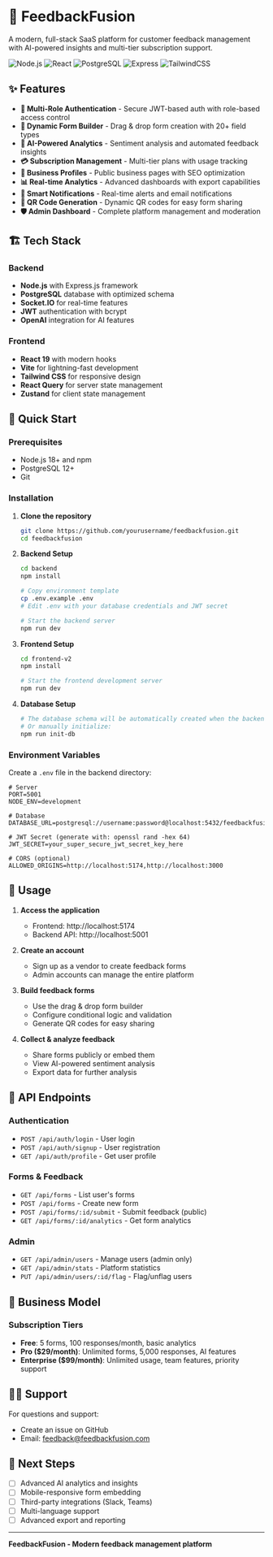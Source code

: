 # 🚀 FeedbackFusion

A modern, full-stack SaaS platform for customer feedback management with AI-powered insights and multi-tier subscription support.

![Node.js](https://img.shields.io/badge/Node.js-43853D?style=for-the-badge&logo=node.js&logoColor=white)
![React](https://img.shields.io/badge/React-20232A?style=for-the-badge&logo=react&logoColor=61DAFB)
![PostgreSQL](https://img.shields.io/badge/PostgreSQL-316192?style=for-the-badge&logo=postgresql&logoColor=white)
![Express](https://img.shields.io/badge/Express.js-404D59?style=for-the-badge)
![TailwindCSS](https://img.shields.io/badge/Tailwind_CSS-38B2AC?style=for-the-badge&logo=tailwind-css&logoColor=white)

## ✨ Features

- **🔐 Multi-Role Authentication** - Secure JWT-based auth with role-based access control
- **📝 Dynamic Form Builder** - Drag & drop form creation with 20+ field types
- **🤖 AI-Powered Analytics** - Sentiment analysis and automated feedback insights  
- **💳 Subscription Management** - Multi-tier plans with usage tracking
- **🏢 Business Profiles** - Public business pages with SEO optimization
- **📊 Real-time Analytics** - Advanced dashboards with export capabilities
- **🔔 Smart Notifications** - Real-time alerts and email notifications
- **📱 QR Code Generation** - Dynamic QR codes for easy form sharing
- **🛡️ Admin Dashboard** - Complete platform management and moderation

## 🏗️ Tech Stack

### Backend
- **Node.js** with Express.js framework
- **PostgreSQL** database with optimized schema
- **Socket.IO** for real-time features
- **JWT** authentication with bcrypt
- **OpenAI** integration for AI features

### Frontend  
- **React 19** with modern hooks
- **Vite** for lightning-fast development
- **Tailwind CSS** for responsive design
- **React Query** for server state management
- **Zustand** for client state management

## 🚀 Quick Start

### Prerequisites
- Node.js 18+ and npm
- PostgreSQL 12+
- Git

### Installation

1. **Clone the repository**
   ```bash
   git clone https://github.com/yourusername/feedbackfusion.git
   cd feedbackfusion
   ```

2. **Backend Setup**
   ```bash
   cd backend
   npm install
   
   # Copy environment template
   cp .env.example .env
   # Edit .env with your database credentials and JWT secret
   
   # Start the backend server
   npm run dev
   ```

3. **Frontend Setup**
   ```bash
   cd frontend-v2
   npm install
   
   # Start the frontend development server
   npm run dev
   ```

4. **Database Setup**
   ```bash
   # The database schema will be automatically created when the backend starts
   # Or manually initialize:
   npm run init-db
   ```

### Environment Variables

Create a `.env` file in the backend directory:

```env
# Server
PORT=5001
NODE_ENV=development

# Database
DATABASE_URL=postgresql://username:password@localhost:5432/feedbackfusion

# JWT Secret (generate with: openssl rand -hex 64)
JWT_SECRET=your_super_secure_jwt_secret_key_here

# CORS (optional)
ALLOWED_ORIGINS=http://localhost:5174,http://localhost:3000
```

## 📖 Usage

1. **Access the application**
   - Frontend: http://localhost:5174
   - Backend API: http://localhost:5001

2. **Create an account**
   - Sign up as a vendor to create feedback forms
   - Admin accounts can manage the entire platform

3. **Build feedback forms**
   - Use the drag & drop form builder
   - Configure conditional logic and validation
   - Generate QR codes for easy sharing

4. **Collect & analyze feedback**
   - Share forms publicly or embed them
   - View AI-powered sentiment analysis
   - Export data for further analysis

## 🔄 API Endpoints

### Authentication
- `POST /api/auth/login` - User login
- `POST /api/auth/signup` - User registration
- `GET /api/auth/profile` - Get user profile

### Forms & Feedback
- `GET /api/forms` - List user's forms
- `POST /api/forms` - Create new form
- `POST /api/forms/:id/submit` - Submit feedback (public)
- `GET /api/forms/:id/analytics` - Get form analytics

### Admin
- `GET /api/admin/users` - Manage users (admin only)
- `GET /api/admin/stats` - Platform statistics
- `PUT /api/admin/users/:id/flag` - Flag/unflag users

## 🏢 Business Model

### Subscription Tiers

- **Free**: 5 forms, 100 responses/month, basic analytics
- **Pro ($29/month)**: Unlimited forms, 5,000 responses, AI features  
- **Enterprise ($99/month)**: Unlimited usage, team features, priority support

## 🙋‍♂️ Support

For questions and support:
- Create an issue on GitHub
- Email: feedback@feedbackfusion.com

## 🎯 Next Steps

- [ ] Advanced AI analytics and insights
- [ ] Mobile-responsive form embedding
- [ ] Third-party integrations (Slack, Teams)
- [ ] Multi-language support
- [ ] Advanced export and reporting

---

**FeedbackFusion - Modern feedback management platform**
